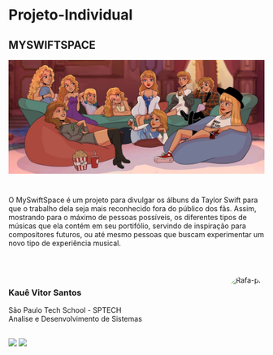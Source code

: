 #  Projeto-Individual 

## MYSWIFTSPACE

![Logo](site/public/assets/imgs/desenhodaseras2.jpg)

#
O MySwiftSpace é um projeto para divulgar os álbuns da Taylor Swift para que o trabalho dela seja mais reconhecido fora do público dos fãs. Assim, mostrando para o máximo de pessoas possíveis, os diferentes tipos de músicas que ela contém em seu portifólio, servindo de inspiração para compositores futuros, ou até mesmo pessoas que buscam experimentar um novo tipo de experiência musical.
#

<div style="display: inline_block"><br>
  <img align="right" alt="Rafa-pic" height="150" style="border-radius:50px;" src="https://cdn.discordapp.com/attachments/1005655735830597723/1010647799676809327/unknown.png">
</div>

### Kauê Vitor Santos  
São Paulo Tech School - SPTECH <br>
Analise e Desenvolvimento de Sistemas

##



<div>
 <a href="https://instagram.com/_kauezito" target="_blank"><img src="https://img.shields.io/badge/-Instagram-%23E4405F?style=for-the-badge&logo=instagram&logoColor=white"></a>
  <a target="_blank" href = "mailto:kaue.v.santos@gmail.com"><img src="https://img.shields.io/badge/-Gmail-%23333?style=for-the-badge&logo=gmail&logoColor=white" target="_blank"></a>
</div>



